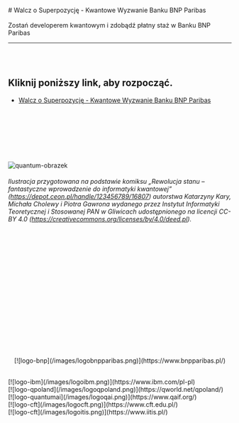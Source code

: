 <br>
# Walcz o Superpozycję - Kwantowe Wyzwanie Banku BNP Paribas
<br>
<br>
Zostań developerem kwantowym i zdobądź płatny staż w Banku BNP Paribas

*****
<br>
<br>





## Kliknij poniższy link, aby rozpocząć.
* [Walcz o Superpozycję - Kwantowe Wyzwanie Banku BNP Paribas](Qchallenge/README.md)  
<br>
<br>
<br>
<br>
<br>
<br>

![quantum-obrazek](/images/q2.png)
###### Ilustracja przygotowana na podstawie komiksu „Rewolucja stanu – fantastyczne wprowadzenie do informatyki kwantowej” (https://depot.ceon.pl/handle/123456789/16807) autorstwa Katarzyny Kary, Michała Cholewy i Piotra Gawrona wydanego przez Instytut Informatyki Teoretycznej i Stosowanej PAN w Gliwicach udostępnionego na licencji CC-BY 4.0 (https://creativecommons.org/licenses/by/4.0/deed.pl).



<br>
<br>
<br>
<br>
<br>
<br>
<br>
<br>
<br>
<br>
<br>
<br>
<br>
<br>
<br>

<p style="text-align: center;">
[![logo-bnp](/images/logobnpparibas.png)](https://www.bnpparibas.pl/)
  </p>
<br>
[![logo-ibm](/images/logoibm.png)](https://www.ibm.com/pl-pl)
<br>
[![logo-qpoland](/images/logoqpoland.png)](https://qworld.net/qpoland/)
<br>
[![logo-quantumai](/images/logoqai.png)](https://www.qaif.org/)
<br>
[![logo-cft](/images/logocft.png)](https://www.cft.edu.pl/)
<br>
[![logo-cft](/images/logoitis.png)](https://www.iitis.pl/)




<br>
<br>
<br>


